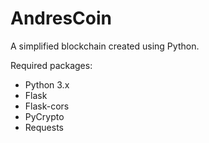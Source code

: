 # AndresCoin

A simplified blockchain created using Python.

Required packages:
- Python 3.x
- Flask
- Flask-cors
- PyCrypto
- Requests
